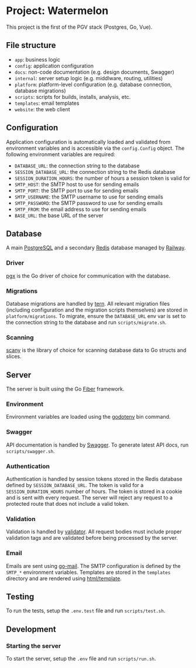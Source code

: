 # Project: Watermelon

This project is the first of the PGV stack (Postgres, Go, Vue).

## File structure

- `app`: business logic
- `config`: application configuration
- `docs`: non-code documentation (e.g. design documents, Swagger)
- `internal`: server setup logic (e.g. middlware, routing, utilities)
- `platform`: platform-level configuration (e.g. database connection, database migrations)
- `scripts`: scripts for builds, installs, analysis, etc.
- `templates`: email templates
- `website`: the web client

## Configuration

Application configuration is automatically loaded and validated from environment variables and is accessible via the `config.Config` object. The following environment variables are required:
- `DATABASE_URL`: the connection string to the database
- `SESSION_DATABASE_URL`: the connection string to the Redis database
- `SESSION_DURATION_HOURS`: the number of hours a session token is valid for
- `SMTP_HOST`: the SMTP host to use for sending emails
- `SMTP_PORT`: the SMTP port to use for sending emails
- `SMTP_USERNAME`: the SMTP username to use for sending emails
- `SMTP_PASSWORD`: the SMTP password to use for sending emails
- `SMTP_FROM`: the email address to use for sending emails
- `BASE_URL`: the base URL of the server

## Database

A main [PostgreSQL](https://www.postgresql.org/) and a secondary [Redis](https://redis.io/) database managed by [Railway](https://railway.app/).

### Driver

[pgx](https://github.com/jackc/pgx) is the Go driver of choice for communication with the database.

### Migrations

Database migrations are handled by [tern](https://github.com/jackc/tern). All relevant migration files (including configuration and the migration scripts themselves) are stored in `platform/migrations`. To migrate, ensure the `DATABASE_URL` env var is set to the connection string to the database and run `scripts/migrate.sh`.

### Scanning

[scany](https://github.com/georgysavva/scany) is the library of choice for scanning database data to Go structs and slices.

## Server

The server is built using the Go [Fiber](https://github.com/gofiber/fiber) framework.

### Environment

Environment variables are loaded using the [godotenv](https://github.com/joho/godotenv) bin command.

### Swagger

API documentation is handled by [Swagger](https://github.com/gofiber/swagger). To generate latest API docs, run `scripts/swagger.sh`.

### Authentication

Authentication is handled by session tokens stored in the Redis database defined by `SESSION_DATABASE_URL`. The token is valid for a `SESSION_DURATION_HOURS` number of hours. The token is stored in a cookie and is sent with every request. The server will reject any request to a protected route that does not include a valid token.

### Validation

Validation is handled by [validator](https://github.com/go-playground/validator). All request bodies must include proper validation tags and are validated before being processed by the server.

### Email

Emails are sent using [go-mail](https://github.com/wneessen/go-mail). The SMTP configuration is defined by the `SMTP_*` environment variables. Templates are stored in the `templates` directory and are rendered using [html/template](https://pkg.go.dev/html/template).

## Testing

To run the tests, setup the `.env.test` file and run `scripts/test.sh`.

## Development

### Starting the server

To start the server, setup the `.env` file and run `scripts/run.sh`.
